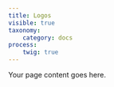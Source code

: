 ```yaml
---
title: Logos
visible: true
taxonomy:
    category: docs
process:
	twig: true
---
```


Your page content goes here.